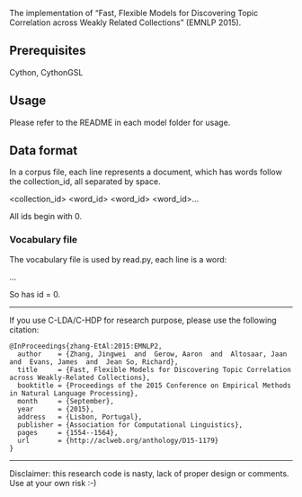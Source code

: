 The implementation of “Fast, Flexible Models for Discovering Topic Correlation
across Weakly Related Collections” (EMNLP 2015).

## Prerequisites

Cython, CythonGSL

## Usage

Please refer to the README in each model folder for usage.

## Data format

In a corpus file, each line represents a document, which has words follow the
collection_id, all separated by space.

<collection_id> <word_id> <word_id> <word_id>...

All ids begin with 0.

### Vocabulary file

The vocabulary file is used by read.py, each line is a word:

<word0>
<word1>
...

So <word0> has id = 0.

-----

If you use C-LDA/C-HDP for research purpose, please use the following citation:

    @InProceedings{zhang-EtAl:2015:EMNLP2,
      author    = {Zhang, Jingwei  and  Gerow, Aaron  and  Altosaar, Jaan  and  Evans, James  and  Jean So, Richard},
      title     = {Fast, Flexible Models for Discovering Topic Correlation across Weakly-Related Collections},
      booktitle = {Proceedings of the 2015 Conference on Empirical Methods in Natural Language Processing},
      month     = {September},
      year      = {2015},
      address   = {Lisbon, Portugal},
      publisher = {Association for Computational Linguistics},
      pages     = {1554--1564},
      url       = {http://aclweb.org/anthology/D15-1179}
    }

-----

Disclaimer: this research code is nasty, lack of proper design or comments. Use at your own risk :-)
